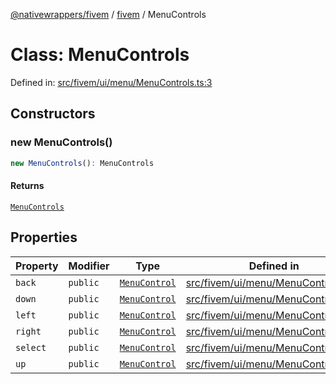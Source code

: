 [@nativewrappers/fivem](../../README.md) / [fivem](../README.md) / MenuControls

# Class: MenuControls

Defined in: [src/fivem/ui/menu/MenuControls.ts:3](https://github.com/nativewrappers/nativewrappers/blob/c6ab47d1014f341bb58fccc9d519ceb48157a741/src/fivem/ui/menu/MenuControls.ts#L3)

## Constructors

### new MenuControls()

```ts
new MenuControls(): MenuControls
```

#### Returns

[`MenuControls`](MenuControls.md)

## Properties

| Property | Modifier | Type | Defined in |
| ------ | ------ | ------ | ------ |
| <a id="back"></a> `back` | `public` | [`MenuControl`](MenuControl.md) | [src/fivem/ui/menu/MenuControls.ts:4](https://github.com/nativewrappers/nativewrappers/blob/c6ab47d1014f341bb58fccc9d519ceb48157a741/src/fivem/ui/menu/MenuControls.ts#L4) |
| <a id="down"></a> `down` | `public` | [`MenuControl`](MenuControl.md) | [src/fivem/ui/menu/MenuControls.ts:9](https://github.com/nativewrappers/nativewrappers/blob/c6ab47d1014f341bb58fccc9d519ceb48157a741/src/fivem/ui/menu/MenuControls.ts#L9) |
| <a id="left"></a> `left` | `public` | [`MenuControl`](MenuControl.md) | [src/fivem/ui/menu/MenuControls.ts:6](https://github.com/nativewrappers/nativewrappers/blob/c6ab47d1014f341bb58fccc9d519ceb48157a741/src/fivem/ui/menu/MenuControls.ts#L6) |
| <a id="right"></a> `right` | `public` | [`MenuControl`](MenuControl.md) | [src/fivem/ui/menu/MenuControls.ts:7](https://github.com/nativewrappers/nativewrappers/blob/c6ab47d1014f341bb58fccc9d519ceb48157a741/src/fivem/ui/menu/MenuControls.ts#L7) |
| <a id="select"></a> `select` | `public` | [`MenuControl`](MenuControl.md) | [src/fivem/ui/menu/MenuControls.ts:5](https://github.com/nativewrappers/nativewrappers/blob/c6ab47d1014f341bb58fccc9d519ceb48157a741/src/fivem/ui/menu/MenuControls.ts#L5) |
| <a id="up"></a> `up` | `public` | [`MenuControl`](MenuControl.md) | [src/fivem/ui/menu/MenuControls.ts:8](https://github.com/nativewrappers/nativewrappers/blob/c6ab47d1014f341bb58fccc9d519ceb48157a741/src/fivem/ui/menu/MenuControls.ts#L8) |
